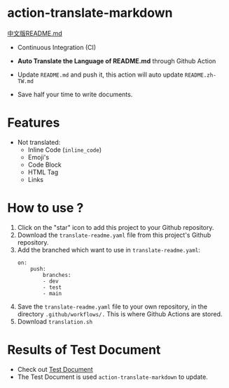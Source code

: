 # action-translate-markdown

[中文版README.md](README.zh-TW.md)

* Continuous Integration (CI)

* **Auto Translate the Language of README.md** through Github Action

* Update `README.md` and push it, this action will auto update `README.zh-TW.md`

* Save half your time to write documents.

# Features

* Not translated:
    * Inline Code (`inline_code`)
    * Emoji's
    * Code Block
    * HTML Tag
    * Links

# How to use ?

1. Click on the "star" icon to add this project to your Github repository.
2. Download the `translate-readme.yaml` file from this project's Github repository.
3. Add the branched which want to use in `translate-readme.yaml`:
    ```
    on:
        push:
            branches:
            - dev
            - test
            - main
    ```
4. Save the `translate-readme.yaml` file to your own repository, in the directory `.github/workflows/.` This is where Github Actions are stored.
5. Download `translation.sh`

# Results of Test Document

* Check out [Test Document](https://github.com/Lin-jun-xiang/vscode-extensions-best/tree/main)
* The Test Document is used `action-translate-markdown` to update.

